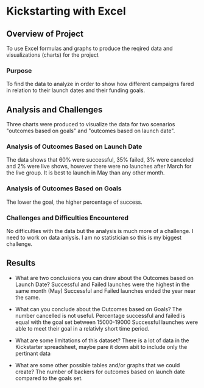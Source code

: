 # Kickstarting with Excel
## Overview of Project
To use Excel formulas and graphs to produce the reqired data and visualizations (charts) for the project
### Purpose
To find the data to analyze in order to show how different campaigns fared in relation to their launch dates and their funding goals.
## Analysis and Challenges
Three charts were produced to visualize the data for two scenarios "outcomes based on goals" and "outcomes based on launch date". 
### Analysis of Outcomes Based on Launch Date
The data shows that 60% were successful, 35% failed, 3% were canceled and 2% were live shows, however there were no launches after March for the live group. It is best to launch in May than any other month.
### Analysis of Outcomes Based on Goals
The lower the goal, the higher percentage of success.
### Challenges and Difficulties Encountered
No difficulties with the data but the analysis is much more of a challenge. I need to work on data anlysis. I am no statistician so this is my biggest challenge. 
## Results
- What are two conclusions you can draw about the Outcomes based on Launch Date?
Successful and Failed launches were the highest in the same month (May)
Successful and Failed launches ended the year near the same.

- What can you conclude about the Outcomes based on Goals?
The number cancelled is not useful.
Percentage successful and failed is equal with the goal set between 15000-19000
Successful launches were able to meet their goal in a relativly short time period. 

- What are some limitations of this dataset?
There is a lot of data in the Kickstarter spreadsheet, maybe pare it down abit to include only the pertinant data

- What are some other possible tables and/or graphs that we could create?
The number of backers for outcomes based on launch date compared to the goals set. 